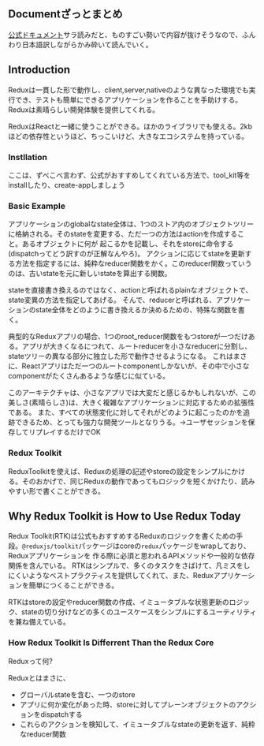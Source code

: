 ## Documentざっとまとめ

[公式ドキュメント](https://redux.js.org/introduction/getting-started)サラ読みだと、ものすごい勢いで内容が抜けそうなので、ふんわり日本語訳しながらかみ砕いて読んでいく。

## Introduction

Reduxは一貫した形で動作し、client,server,nativeのような異なった環境でも実行でき、テストも簡単にできるアプリケーションを作ることを手助けする。
Reduxは素晴らしい開発体験を提供してくれる。

ReduxはReactと一緒に使うことができる。ほかのライブラリでも使える。2kbほどの依存性というほど、ちっこいけど、大きなエコシステムを持っている。

### Instllation

ここは、ずべこべ言わず、公式がおすすめしてくれている方法で、tool_kit等をinstallしたり、create-appしましょう

### Basic Example

アプリケーションのglobalなstate全体は、1つのストア内のオブジェクトツリーに格納される。そのstateを変更する、ただ一つの方法はactionを作成すること。あるオブジェクトに何が
起こるかを記載し、それをstoreに命令する(dispatchってどう訳すのが正解なんやろ)。
アクションに応じてstateを更新する方法を指定するには、純粋なreducer関数をかく。このreducer関数っていうのは、古いstateを元に新しいstateを算出する関数。

stateを直接書き換えるのではなく、actionと呼ばれるplainなオブジェクトで、state変異の方法を指定してあげる。
そんで、reducerと呼ばれる、アプリケーションのstate全体をどのように書き換えるか決めるための、特殊な関数を書く。

典型的なReduxアプリの場合、1つのroot_reducer関数をもつstoreが一つだけある。アプリが大きくなるにつれて、ルートreducerを小さなreducerに分割し、
stateツリーの異なる部分に独立した形で動作させるようになる。
これはまさに、Reactアプリはただ一つのルートcomponentしかないが、その中で小さなcomponentがたくさんあるような感じに似ている。

このアーキテクチャは、小さなアプリでは大変だと感じるかもしれないが、この美しさ(素晴らしさ)は、大きく複雑なアプリケーションに対応するための拡張性である。
また、すべての状態変化に対してそれがどのように起こったのかを追跡できるため、とっても強力な開発ツールとなりうる。→ユーザセッションを保存してリプレイするだけでOK

### Redux Toolkit

ReduxToolkitを使えば、Reduxの処理の記述やstoreの設定をシンプルにかける。そのおかげで、同じReduxの動作であってもロジックを短くかけたり、読みやすい形で書くことができる。

## Why Redux Toolkit is How to Use Redux Today

Redux Toolkit(RTK)は公式もおすすめするReduxのロジックを書くための手段。`@reduxjs/toolkit`パッケージはcoreの`redux`パッケージをwrapしており、 Reduxアプリケーションを
作る際に必須と思われるAPIメソッドや一般的な依存関係を含んでいる。
RTKはシンプルで、多くのタスクをさばけて、凡ミスをしにくいようなベストプラクティスを提供してくれて、また、Reduxアプリケーションを簡単につくることができる。

RTKはstoreの設定やreducer関数の作成、イミュータブルな状態更新のロジック、stateの切り分けなどの多くのユースケースをシンプルにするユーティリティを兼ね備えている。

### How Redux Toolkit Is Differrent Than the Redux Core

Reduxって何?

Reduxとはまさに、

- グローバルstateを含む、一つのstore
- アプリに何か変化があった時、storeに対してプレーンオブジェクトのアクションをdispatchする
- これらのアクションを検知して、イミュータブルなstateの更新を返す、純粋なreducer関数






